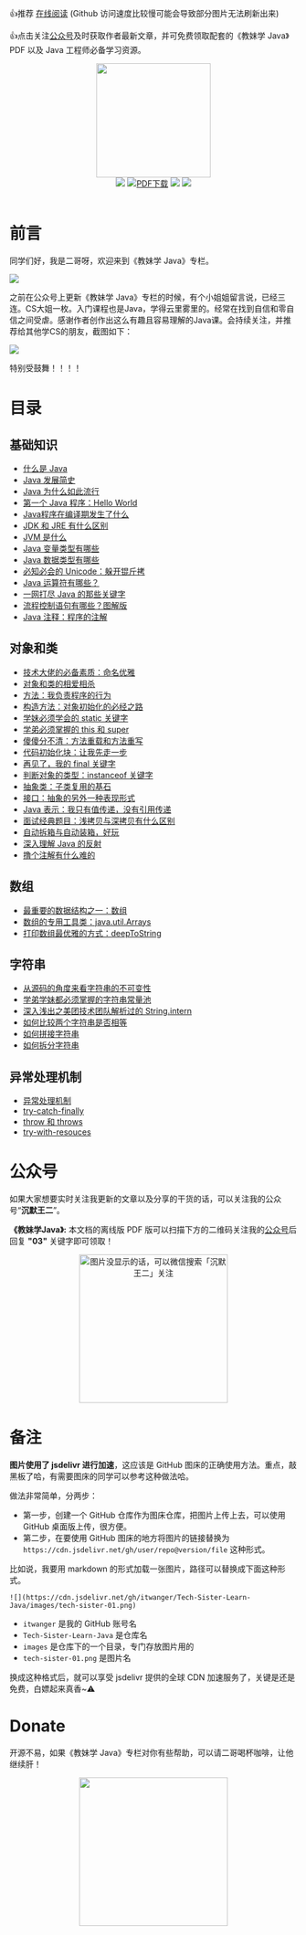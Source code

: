 👍推荐 [在线阅读](https://itwanger.gitee.io/tech-sister-learn-java)  (Github 访问速度比较慢可能会导致部分图片无法刷新出来) 

👍点击关注[公众号](#公众号)及时获取作者最新文章，并可免费领取配套的《教妹学 Java》PDF 以及 Java 工程师必备学习资源。

<div align="center">
    <img src="https://cdn.jsdelivr.net/gh/itwanger/Tech-Sister-Learn-Java/images/logo.png" width="200px">
</div>

<div align="center">
    <a href="https://itwanger.gitee.io/tech-sister-learn-java"> <img src="https://badgen.net/badge/itwanger/%E5%9C%A8%E7%BA%BF%E9%98%85%E8%AF%BB?icon=sourcegraph&color=4ab8a1"></a>
    <a href="#公众号"><img src="https://badgen.net/badge/PDF/%E6%95%99%E5%A6%B9%E5%AD%A6Java?color=4ab8a1&icon=bitcoin-lightning&label=PDF" alt="PDF下载"></a>
    <a href="https://github.com/itwanger/Tech-Sister-Learn-Java"> <img src="https://badgen.net/github/stars/itwanger/Tech-Sister-Learn-Java?icon=github&color=4ab8a1"></a>
    <a href="https://github.com/itwanger/Tech-Sister-Learn-Java"> <img src="https://badgen.net/github/forks/itwanger/Tech-Sister-Learn-Java?icon=github&color=4ab8a1"></a>
</div>
<br>


# 前言

同学们好，我是二哥呀，欢迎来到《教妹学 Java》专栏。

![](https://cdn.jsdelivr.net/gh/itwanger/Tech-Sister-Learn-Java/images/tech-sister-01.png)

之前在公众号上更新《教妹学 Java》专栏的时候，有个小姐姐留言说，已经三连。CS大姐一枚。入门课程也是Java，学得云里雾里的。经常在找到自信和零自信之间受虐。感谢作者创作出这么有趣且容易理解的Java课。会持续关注，并推荐给其他学CS的朋友，截图如下：

![](https://cdn.jsdelivr.net/gh/itwanger/Tech-Sister-Learn-Java/images/tech-sister-02.png)

特别受鼓舞！！！！

# 目录

## **基础知识**

- [什么是 Java](docs/basic/what-is-java.md)
- [Java 发展简史](docs/basic/java-history.md)
- [Java 为什么如此流行](docs/basic/why-java-popular.md)
- [第一个 Java 程序：Hello World](docs/basic/hello-world.md)
- [Java程序在编译期发生了什么](docs/basic/what-happen-when-javac.md)
- [JDK 和 JRE 有什么区别](docs/basic/jdk-jre.md)
- [JVM 是什么](docs/basic/jvm.md)
- [Java 变量类型有哪些](docs/basic/java-var.md)
- [Java 数据类型有哪些](docs/basic/java-data-type.md)
- [必知必会的 Unicode：躲开锟斤拷](docs/basic/unicode.md)
- [Java 运算符有哪些？](docs/basic/java-operator.md)
- [一网打尽 Java 的那些关键字](docs/basic/java-keywords.md)
- [流程控制语句有哪些？图解版](docs/basic/java-control.md)
- [Java 注释：程序的注解](docs/basic/javadoc.md)

## **对象和类**

- [技术大佬的必备素质：命名优雅](docs/object-class/java-naming.md)
- [对象和类的相爱相杀](docs/object-class/java-object-class.md)
- [方法：我负责程序的行为](docs/object-class/java-method.md)
- [构造方法：对象初始化的必经之路](docs/object-class/java-construct.md)
- [学妹必须学会的 static 关键字](docs/object-class/java-static.md)
- [学弟必须掌握的 this 和 super ](docs/object-class/java-this.md)
- [傻傻分不清：方法重载和方法重写](docs/object-class/override-overload.md)
- [代码初始化块：让我先走一步](docs/object-class/code-init.md)
- [再见了，我的 final 关键字](docs/object-class/java-final.md)
- [判断对象的类型：instanceof 关键字](docs/object-class/java-instanceof.md)
- [抽象类：子类复用的基石](docs/object-class/java-abstract.md)
- [接口：抽象的另外一种表现形式](docs/object-class/java-interface.md)
- [Java 表示：我只有值传递，没有引用传递](docs/object-class/pass-by-value.md)
- [面试经典题目：浅拷贝与深拷贝有什么区别](docs/object-class/deep-copy.md)
- [自动拆箱与自动装箱，好玩](docs/object-class/box.md)
- [深入理解 Java 的反射](docs/object-class/fanshe.md)
- [撸个注解有什么难的](docs/object-class/annotation.md)

## **数组**

- [最重要的数据结构之一：数组](docs/array/gailan.md)
- [数组的专用工具类：java.util.Arrays](docs/array/arrays.md)
- [打印数组最优雅的方式：deepToString](docs/array/print.md)

## **字符串**

- [从源码的角度来看字符串的不可变性](docs/string/source.md)
- [学弟学妹都必须掌握的字符串常量池](docs/string/constant-pool.md)
- [深入浅出之美团技术团队解析过的 String.intern](docs/string/intern.md)
- [如何比较两个字符串是否相等](docs/string/equals.md)
- [如何拼接字符串](docs/string/join.md)
- [如何拆分字符串](docs/string/split.md)

## **异常处理机制**

- [异常处理机制](docs/exception/gailan.md)
- [try-catch-finally](docs/exception/try-catch-finally.md)
- [throw 和 throws](docs/exception/throw-throws.md)
- [try-with-resouces](docs/exception/try-with-resouces.md)


# 公众号

如果大家想要实时关注我更新的文章以及分享的干货的话，可以关注我的公众号“**沉默王二**”。

**《教妹学Java》:** 本文档的离线版 PDF 版可以扫描下方的二维码关注我的[公众号](#公众号)后回复 **"03"** 关键字即可领取！


<div align="center">
    <img src="https://cdn.jsdelivr.net/gh/itwanger/Tech-Sister-Learn-Java/images/itwanger.png" width="260px" alt="图片没显示的话，可以微信搜索「沉默王二」关注">
</div>

# 备注

**图片使用了 jsdelivr 进行加速**，这应该是 GitHub 图床的正确使用方法。重点，敲黑板了哈，有需要图床的同学可以参考这种做法哈。

做法非常简单，分两步：

- 第一步，创建一个 GitHub 仓库作为图床仓库，把图片上传上去，可以使用 GitHub 桌面版上传，很方便。
- 第二步，在要使用 GitHub 图床的地方将图片的链接替换为 `https://cdn.jsdelivr.net/gh/user/repo@version/file` 这种形式。

比如说，我要用 markdown 的形式加载一张图片，路径可以替换成下面这种形式。
```
![](https://cdn.jsdelivr.net/gh/itwanger/Tech-Sister-Learn-Java/images/tech-sister-01.png)
```

- `itwanger` 是我的 GitHub 账号名
- `Tech-Sister-Learn-Java` 是仓库名
- `images` 是仓库下的一个目录，专门存放图片用的
- `tech-sister-01.png` 是图片名

换成这种格式后，就可以享受 jsdelivr 提供的全球 CDN 加速服务了，关键是还是免费，白嫖起来真香~⚠️

# Donate

开源不易，如果《教妹学 Java》专栏对你有些帮助，可以请二哥喝杯咖啡，让他继续肝！


<div align="center">
    <img src="https://cdn.jsdelivr.net/gh/itwanger/Tech-Sister-Learn-Java/images/weixin.png" width="260px">
</div>
